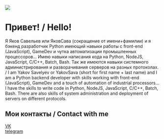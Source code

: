 <a href="https://github.com/YakovSava">
  <image margin="0 auto" src="https://github-readme-stats.vercel.app/api?username=YakovSava&show_icons=true&include_all_commits=false&hide_border=true&hide=contribs&theme=vue" />
</a>

# Привет! / Hello!
Я Яков Савельев или ЯковСава (сокращение от имени+фамилии) и я бэкенд разработчик Python имеющий навыки работы с front-end (JavaScript), GameDev и чутка автоматизации промышленных процессоров... Имею навыки написания кода на Python, NodeJS, JavaScript, C/C++, Batch, Bash. Так же имеются навыки системного администрирования и разворачивания серверов на разных протоколах. / I am Yakov Savelyev or YakovSava (short for first name + last name) and I am a Python backend developer with skills working with front-end (JavaScript), GameDev and a touch of automation of industrial processors... I have the skills to write code in Python, NodeJS, JavaScript, C/C++, Batch, Bash. There are also skills of system administration and deployment of servers on different protocols.

## Мои контакты / Contact with me
[VK](https://vk.com/id505671804)<br>
[telegram](https://t.me/dc11gh58)